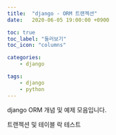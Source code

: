 ```yaml
---
title:  "django - ORM 트랜젝션"
date:   2020-06-05 19:00:00 +0900

toc: true
toc_label: "둘러보기"
toc_icon: "columns"

categories: 
    - django

tags:
    - django
    - python
---
```


django ORM 개념 및 예제 모음입니다.

트랜젝션 및 테이블 락 테스트